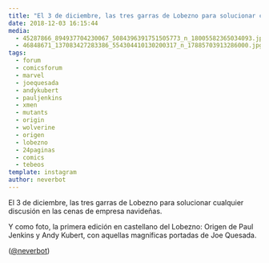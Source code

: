 ```yaml
---
title: "El 3 de diciembre, las tres garras de Lobezno para solucionar cualquier discusión en las cenas de empresa navideñas"
date: 2018-12-03 16:15:44
media: 
  - 45287866_894937704230067_5084396391751505773_n_18005582365034093.jpg
  - 46848671_137083427283386_554304410130200317_n_17885703913286000.jpg
tags: 
  - forum
  - comicsforum
  - marvel
  - joequesada
  - andykubert
  - pauljenkins
  - xmen
  - mutants
  - origin
  - wolverine
  - origen
  - lobezno
  - 24paginas
  - comics
  - tebeos
template: instagram
author: neverbot
---
```


El 3 de diciembre, las tres garras de Lobezno para solucionar cualquier discusión en las cenas de empresa navideñas.


Y como foto, la primera edición en castellano del Lobezno: Origen de Paul Jenkins y Andy Kubert, con aquellas magníficas portadas de Joe Quesada.


([@neverbot](https://instagram.com/neverbot))




